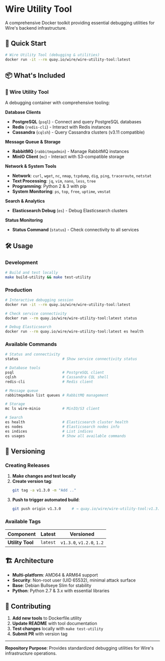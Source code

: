 # Wire Utility Tool

A comprehensive Docker toolkit providing essential debugging utilities for Wire's backend infrastructure.

## 🚀 Quick Start

```bash
# Wire Utility Tool (debugging & utilities)
docker run -it --rm quay.io/wire/wire-utility-tool:latest
```

## 📦 What's Included

### 🔧 Wire Utility Tool

A debugging container with comprehensive tooling:

**Database Clients**
- **PostgreSQL** (`psql`) - Connect and query PostgreSQL databases
- **Redis** (`redis-cli`) - Interact with Redis instances
- **Cassandra** (`cqlsh`) - Query Cassandra clusters (v3.11 compatible)

**Message Queue & Storage**
- **RabbitMQ** (`rabbitmqadmin`) - Manage RabbitMQ instances
- **MinIO Client** (`mc`) - Interact with S3-compatible storage

**Network & System Tools**
- **Network**: `curl`, `wget`, `nc`, `nmap`, `tcpdump`, `dig`, `ping`, `traceroute`, `netstat`
- **Text Processing**: `jq`, `vim`, `nano`, `less`, `tree`
- **Programming**: Python 2 & 3 with pip
- **System Monitoring**: `ps`, `top`, `free`, `uptime`, `vmstat`

**Search & Analytics**
- **Elasticsearch Debug** (`es`) - Debug Elasticsearch clusters

**Status Monitoring**
- **Status Command** (`status`) - Check connectivity to all services

## 🛠️ Usage

### Development

```bash
# Build and test locally
make build-utility && make test-utility
```

### Production

```bash
# Interactive debugging session
docker run -it --rm quay.io/wire/wire-utility-tool:latest

# Check service connectivity
docker run --rm quay.io/wire/wire-utility-tool:latest status

# Debug Elasticsearch
docker run --rm quay.io/wire/wire-utility-tool:latest es health
```

### Available Commands

```bash
# Status and connectivity
status                    # Show service connectivity status

# Database tools
psql                      # PostgreSQL client
cqlsh                     # Cassandra CQL shell
redis-cli                 # Redis client

# Message queue
rabbitmqadmin list queues # RabbitMQ management

# Storage
mc ls wire-minio          # MinIO/S3 client

# Search
es health                 # Elasticsearch cluster health
es nodes                  # Elasticsearch nodes info
es indices                # List indices
es usages                 # Show all available commands
```

## 🔖 Versioning

### Creating Releases

1. **Make changes and test locally**
2. **Create version tag**:
   ```bash
   git tag -a v1.3.0 -m "Add .."
   ```
3. **Push to trigger automated build**:
   ```bash
   git push origin v1.3.0     # → quay.io/wire/wire-utility-tool:v1.3.0
   ```

### Available Tags

| Component | Latest | Versioned |
|-----------|--------|-----------|
| **Utility Tool** | `latest` | `v1.3.0`, `v1.2.0`, `1.2` |

## 🏗️ Architecture

- **Multi-platform**: AMD64 & ARM64 support
- **Security**: Non-root user (UID 65532), minimal attack surface
- **Base**: Debian Bullseye Slim for stability
- **Python**: Python 2.7 & 3.x with essential libraries

## 🤝 Contributing

1. **Add new tools** to Dockerfile.utility
2. **Update README** with tool documentation
3. **Test changes** locally with `make test-utility`
4. **Submit PR** with version tag

---

**Repository Purpose**: Provides standardized debugging utilities for Wire's infrastructure operations.
